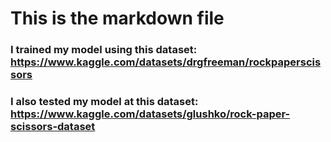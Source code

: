 # This is the markdown file

### I trained my model using this dataset: https://www.kaggle.com/datasets/drgfreeman/rockpaperscissors
### I also tested my model at this dataset: https://www.kaggle.com/datasets/glushko/rock-paper-scissors-dataset
